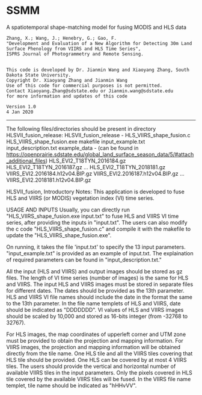 # SSMM
A spatiotemporal shape-matching model for fusing MODIS and HLS data

	Zhang, X.; Wang, J.; Henebry, G.; Gao, F. 
	"Development and Evaluation of a New Algorithm for Detecting 30m Land Surface Phenology from VIIRS and HLS Time Series",
	ISPRS Journal of Photogrammetry and Remote Sensing.
	

	This code is developed by Dr. Jianmin Wang and Xiaoyang Zhang, South Dakota State University. 
	Copyright Dr. Xiaoyang Zhang and Jianmin Wang
 	Use of this code for commercial purposes is not permitted. 
	Contact Xiaoyang.Zhang@sdstate.edu or Jianmin.wang@sdstate.edu 
	for more information and updates of this code

	Version 1.0
	4 Jan 2020
	
----------------------------------------------------------------------------------------

The following files/directories should be present in directory HLSVII_fusion_release:
HLSVII_fusion_release - 
	HLS_VIIRS_shape_fusion.c
	HLS_VIIRS_shape_fusion.exe
	makefile
	input_example.txt
	input_description.txt
	example_data - (can be found in https://openprairie.sdstate.edu/global_land_surface_season_data/5/#attach_additional_files)
		HLS_EVI2_T18TYN_2016184.gz
		HLS_EVI2_T18TYN_2016187.gz
		...
		HLS_EVI2_T18TYN_2018181.gz
		VIIRS_EVI2.2016184.h12v04.BIP.gz
		VIIRS_EVI2.2016187.h12v04.BIP.gz
		...
		VIIRS_EVI2.2018181.h12v04.BIP.gz
			
			
HLSVII_fusion, Introductory Notes:
This application is developed to fuse HLS and VIIRS (or MODIS) vegetation index (VI) time series.  


USAGE AND INPUTS
Usually, you can directly run "HLS_VIIRS_shape_fusion.exe input.txt" to fuse HLS and VIIRS VI time series, after providing the inputs in "input.txt". The users can also modify the c code "HLS_VIIRS_shape_fusion.c" and compile it with the makefile to update the "HLS_VIIRS_shape_fusion.exe". 
	 
On running, it takes the file 'input.txt' to specify the 13 input parameters. "input_example.txt" is provided as an example of input.txt. The explaination of required parameters can be found in "input_description.txt." 
			
All the input (HLS and VIIRS) and output images should be stored as gz files. The length of VI time series (number of images) is the same for HLS and VIIRS. The input HLS and VIIRS images must be stored in separate files for different dates. The dates should be provided as the 13th parameter. HLS and VIIRS VI file names should include the date in the format the same to the 13th parameter. In the file name templets of HLS and VIIRS, date should be indicated as "DDDDDDD". 
VI values of HLS and VIIRS images should be scaled by 10,000 and stored as 16-bits integer (from -32768 to 32767). 

For HLS images, the map coordinates of upperleft corner and UTM zone must be provided to obtain the projection and mapping information. For VIIRS images, the projection and mapping information will be obtained directly from the tile name. 
One HLS tile and all the VIIRS tiles covering that HLS tile should be provided. One HLS can be covered by at most 4 VIIRS tiles. The users should provide the vertical and horizontal number of available VIIRS tiles in the input parameters. Only the pixels covered in HLS tile covered by the available VIIRS tiles will be fused. In the VIIRS file name templet, tile name should be indicated as "hHHvVV".

 


